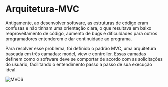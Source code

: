 # Arquitetura-MVC

Antigamente, ao desenvolver software, as estruturas de código eram confusas e não tinham uma orientação clara, o que resultava em baixo reaproveitamento de código, aumento de bugs e dificuldades para outros programadores entenderem e dar continuidade ao programa. 

Para resolver esse problema, foi definido o padrão MVC, uma arquitetura baseada em três camadas: model, view e controller. Essas camadas definem como o software deve se comportar de acordo com as solicitações do usuário, facilitando o entendimento passo a passo de sua execução ideal.


![MVC6](https://github.com/Anacajp/Arquitetura-MVC/assets/159061342/9c5fac8c-288b-4587-96bb-ddf31be86883)
